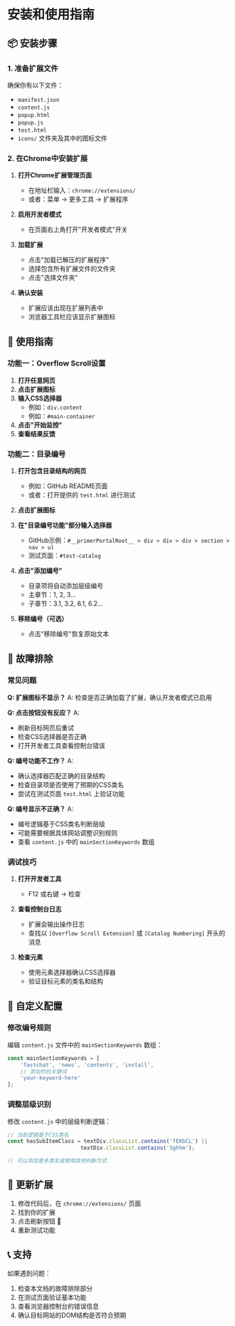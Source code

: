 # 安装和使用指南

## 📦 安装步骤

### 1. 准备扩展文件
确保你有以下文件：
- `manifest.json`
- `content.js`
- `popup.html`
- `popup.js`
- `test.html`
- `icons/` 文件夹及其中的图标文件

### 2. 在Chrome中安装扩展

1. **打开Chrome扩展管理页面**
   - 在地址栏输入：`chrome://extensions/`
   - 或者：菜单 → 更多工具 → 扩展程序

2. **启用开发者模式**
   - 在页面右上角打开"开发者模式"开关

3. **加载扩展**
   - 点击"加载已解压的扩展程序"
   - 选择包含所有扩展文件的文件夹
   - 点击"选择文件夹"

4. **确认安装**
   - 扩展应该出现在扩展列表中
   - 浏览器工具栏应该显示扩展图标

## 🚀 使用指南

### 功能一：Overflow Scroll设置

1. **打开任意网页**
2. **点击扩展图标**
3. **输入CSS选择器**
   - 例如：`div.content`
   - 例如：`#main-container`
4. **点击"开始监控"**
5. **查看结果反馈**

### 功能二：目录编号

1. **打开包含目录结构的网页**
   - 例如：GitHub README页面
   - 或者：打开提供的 `test.html` 进行测试

2. **点击扩展图标**

3. **在"目录编号功能"部分输入选择器**
   - GitHub示例：`#__primerPortalRoot__ > div > div > div > section > nav > ul`
   - 测试页面：`#test-catalog`

4. **点击"添加编号"**
   - 目录项将自动添加层级编号
   - 主章节：1, 2, 3...
   - 子章节：3.1, 3.2, 6.1, 6.2...

5. **移除编号（可选）**
   - 点击"移除编号"恢复原始文本

## 🔧 故障排除

### 常见问题

**Q: 扩展图标不显示？**
A: 检查是否正确加载了扩展，确认开发者模式已启用

**Q: 点击按钮没有反应？**
A: 
- 刷新目标网页后重试
- 检查CSS选择器是否正确
- 打开开发者工具查看控制台错误

**Q: 编号功能不工作？**
A:
- 确认选择器匹配正确的目录结构
- 检查目录项是否使用了预期的CSS类名
- 尝试在测试页面 `test.html` 上验证功能

**Q: 编号显示不正确？**
A:
- 编号逻辑基于CSS类名判断层级
- 可能需要根据具体网站调整识别规则
- 查看 `content.js` 中的 `mainSectionKeywords` 数组

### 调试技巧

1. **打开开发者工具**
   - F12 或右键 → 检查

2. **查看控制台日志**
   - 扩展会输出操作日志
   - 查找以 `[Overflow Scroll Extension]` 或 `[Catalog Numbering]` 开头的消息

3. **检查元素**
   - 使用元素选择器确认CSS选择器
   - 验证目标元素的类名和结构

## 📝 自定义配置

### 修改编号规则

编辑 `content.js` 文件中的 `mainSectionKeywords` 数组：

```javascript
const mainSectionKeywords = [
    'fastchat', 'news', 'contents', 'install', 
    // 添加你的关键词
    'your-keyword-here'
];
```

### 调整层级识别

修改 `content.js` 中的层级判断逻辑：

```javascript
// 当前逻辑基于CSS类名
const hasSubItemClass = textDiv.classList.contains('fEKbCL') || 
                       textDiv.classList.contains('Sghhm');

// 可以添加更多类名或使用其他判断方式
```

## 🔄 更新扩展

1. 修改代码后，在 `chrome://extensions/` 页面
2. 找到你的扩展
3. 点击刷新按钮 🔄
4. 重新测试功能

## 📞 支持

如果遇到问题：
1. 检查本文档的故障排除部分
2. 在测试页面验证基本功能
3. 查看浏览器控制台的错误信息
4. 确认目标网站的DOM结构是否符合预期

